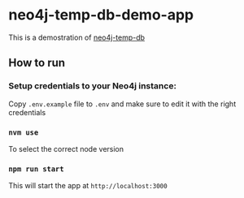 # neo4j-temp-db-demo-app

This is a demostration of [neo4j-temp-db](https://github.com/neo4j-contrib/neo4j-temp-db)

## How to run

### Setup credentials to your Neo4j instance:

Copy `.env.example` file to `.env` and make sure to edit it with the right credentials

### `nvm use`

To select the correct node version

### `npm run start`

This will start the app at `http://localhost:3000`
